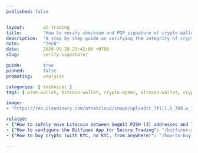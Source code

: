 ```yaml
---
published: false


layout:       at-trading
title:        "How to verify checksum and PGP signature of crypto wallets"
description:  "A step by step guide on verifying the integrity of crypto wallets, trading apps and other software you download."
note:         "Tech"
date:         2020-09-28 23:42:00 +0700
slug:         verify-signature/

guide:        true
pinned:       false
promoting:    analysis

categories: [ technical ]
tags: [ p2sh-wallet, bitcoin-wallet, crypto-opsec, altcoin-wallet, cryptocurrency-wallet, electrum, exodus, jaxx, ledger, bitfinex, kraken ]

image:
- "https://res.cloudinary.com/atnetcloud/image/upload/c_lfill,h_360,w_700/v1596693909/atnet/__women/pexels-peter-olexa-4012966_ocqe57.jpg"

related:
- {"How to safely move Litecoin between SegWit P2SH (3) addresses and legacy (L) addresses": "/howto/move-ltc-p2sh/"}
- {"How to configure the Bitfinex App for Secure Trading": "/bitfinex-app/"}
- {"How to buy crypto (with KYC, no KYC, from anywhere)": "/how-to-buy-altcoins/"}

---
```

